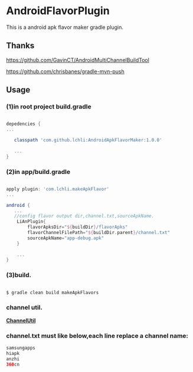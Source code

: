 # AndroidFlavorPlugin

This is a android apk flavor maker gradle plugin.

## Thanks

https://github.com/GavinCT/AndroidMultiChannelBuildTool

https://github.com/chrisbanes/gradle-mvn-push

## Usage
### (1)in root project build.gradle

```groovy

depedencies {
...

   classpath 'com.github.lchli:AndroidApkFlavorMaker:1.0.0'
   
   ...
}

```

### (2)in app/build.gradle

```groovy

apply plugin: 'com.lchli.makeApkFlavor'
...

android {
   ...
   //config flavor output dir,channel.txt,sourceApkName.
    LiAnPlugin{
        flavorApksDir="${buildDir}/flavorApks"
        flavorChannelFilePath="${buildDir.parent}/channel.txt"
        sourceApkName="app-debug.apk"
    }
    
    ...
}

```
### (3)build.
```groovy

$ gradle clean build makeApkFlavors

```
### channel util.

**[ChannelUtil](https://github.com/lchli/AndroidFlavorPlugin/blob/master/AndroidApkFlavorMaker/channelUtils/ChannelUtil.java)**

### channel.txt must like below,each line replace a channel name:

```groovy
samsungapps
hiapk
anzhi
360cn

```




